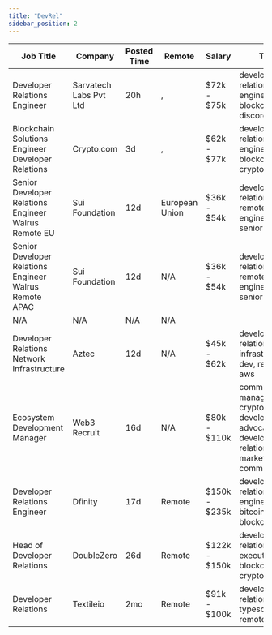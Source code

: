 ```yaml
---
title: "DevRel"
sidebar_position: 2
---
```


| Job Title | Company | Posted Time | Remote | Salary | Tags | Apply Link |
|-----------|---------|-------------|--------|--------|------|------------|
| Developer Relations Engineer | Sarvatech Labs Pvt Ltd | 20h | , | $72k - $75k | developer relations, dev, engineer, blockchain, discord | [Apply](https://web3.career/developer-relations-engineer-sarvatechlabspvtltd/101339) |
| Blockchain Solutions Engineer Developer Relations | Crypto.com | 3d | , | $62k - $77k | developer relations, dev, engineer, blockchain, crypto | [Apply](https://web3.career/blockchain-solutions-engineer-developer-relations-crypto-com/101226) |
| Senior Developer Relations Engineer Walrus Remote EU | Sui Foundation | 12d | European Union | $36k - $54k | developer relations, remote, dev, engineer, senior | [Apply](https://web3.career/senior-developer-relations-engineer-walrus-remote-eu-suifoundation/100480) |
| Senior Developer Relations Engineer Walrus Remote APAC | Sui Foundation | 12d | N/A | $36k - $54k | developer relations, remote, dev, engineer, senior | [Apply](https://web3.career/senior-developer-relations-engineer-walrus-remote-apac-suifoundation/100479) |
| N/A | N/A | N/A | N/A |  |  | [Apply](https://web3.career/metana) |
| Developer Relations Network Infrastructure | Aztec | 12d | N/A | $45k - $62k | developer relations, infrastructure, dev, remote, aws | [Apply](https://web3.career/developer-relations-network-infrastructure-aztec/84179) |
| Ecosystem Development Manager | Web3 Recruit | 16d | N/A | $80k - $110k | community manager, crypto, developer advocate, developer relations, marketing communication | [Apply](https://web3.career/ecosystem-development-manager-web3-recruit/100245) |
| Developer Relations Engineer | Dfinity | 17d | Remote | $150k - $235k | developer relations, dev, engineer, bitcoin, blockchain | [Apply](https://web3.career/developer-relations-engineer-dfinity/100077) |
| Head of Developer Relations | DoubleZero | 26d | Remote | $122k - $150k | developer relations, executive, dev, blockchain, crypto | [Apply](https://web3.career/head-of-developer-relations-doublezero/99253) |
| Developer Relations | Textileio | 2mo | Remote | $91k - $100k | developer relations, dev, typescript, remote | [Apply](https://web3.career/developer-relations-textileio/96446) |
